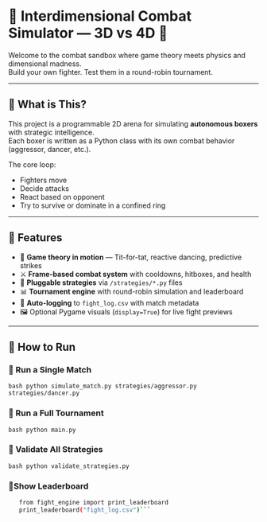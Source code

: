 # 🥊 Interdimensional Combat Simulator — 3D vs 4D 🧠

Welcome to the combat sandbox where game theory meets physics and dimensional madness.  
Build your own fighter. Test them in a round-robin tournament.  

---

## 🧠 What is This?

This project is a programmable 2D arena for simulating **autonomous boxers** with strategic intelligence.  
Each boxer is written as a Python class with its own combat behavior (aggressor, dancer, etc.).

The core loop:
- Fighters move
- Decide attacks
- React based on opponent
- Try to survive or dominate in a confined ring


---

## 🚀 Features

- 🧠 **Game theory in motion** — Tit-for-tat, reactive dancing, predictive strikes
- ⚔️ **Frame-based combat system** with cooldowns, hitboxes, and health
- 🤖 **Pluggable strategies** via `/strategies/*.py` files
- 📊 **Tournament engine** with round-robin simulation and leaderboard
- 📁 **Auto-logging** to `fight_log.csv` with match metadata
- 🖼️ Optional Pygame visuals (`display=True`) for live fight previews

---

## 🧪 How to Run

### 🔹 Run a Single Match

```bash python simulate_match.py strategies/aggressor.py strategies/dancer.py```

### 🔹 Run a Full Tournament

```bash python main.py```

### 🔹  Validate All Strategies

```bash python validate_strategies.py```

### 🔹Show Leaderboard

```bash 
   from fight_engine import print_leaderboard 
   print_leaderboard("fight_log.csv")```


